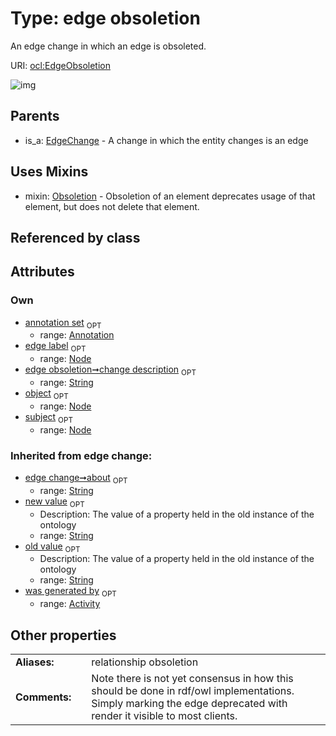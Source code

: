 
# Type: edge obsoletion


An edge change in which an edge is obsoleted.

URI: [ocl:EdgeObsoletion](http://w3id.org/oclEdgeObsoletion)


![img](http://yuml.me/diagram/nofunky;dir:TB/class/[Obsoletion],[Node],[Annotation]<annotation%20set%200..1-++[EdgeObsoletion&#124;change_description:string%20%3F;about(i):string%20%3F;old_value(i):string%20%3F;new_value(i):string%20%3F],[Node]<object%200..1-%20[EdgeObsoletion],[Node]<edge%20label%200..1-%20[EdgeObsoletion],[Node]<subject%200..1-%20[EdgeObsoletion],[EdgeObsoletion]uses%20-.->[Obsoletion],[EdgeChange]^-[EdgeObsoletion],[EdgeChange],[Annotation],[Activity])

## Parents

 *  is_a: [EdgeChange](EdgeChange.md) - A change in which the entity changes is an edge

## Uses Mixins

 *  mixin: [Obsoletion](Obsoletion.md) - Obsoletion of an element deprecates usage of that element, but does not delete that element.

## Referenced by class


## Attributes


### Own

 * [annotation set](annotation_set.md)  <sub>OPT</sub>
    * range: [Annotation](Annotation.md)
 * [edge label](edge_label.md)  <sub>OPT</sub>
    * range: [Node](Node.md)
 * [edge obsoletion➞change description](edge_obsoletion_change_description.md)  <sub>OPT</sub>
    * range: [String](types/String.md)
 * [object](object.md)  <sub>OPT</sub>
    * range: [Node](Node.md)
 * [subject](subject.md)  <sub>OPT</sub>
    * range: [Node](Node.md)

### Inherited from edge change:

 * [edge change➞about](edge_change_about.md)  <sub>OPT</sub>
    * range: [String](types/String.md)
 * [new value](new_value.md)  <sub>OPT</sub>
    * Description: The value of a property held in the old instance of the ontology
    * range: [String](types/String.md)
 * [old value](old_value.md)  <sub>OPT</sub>
    * Description: The value of a property held in the old instance of the ontology
    * range: [String](types/String.md)
 * [was generated by](was_generated_by.md)  <sub>OPT</sub>
    * range: [Activity](Activity.md)

## Other properties

|  |  |  |
| --- | --- | --- |
| **Aliases:** | | relationship obsoletion |
| **Comments:** | | Note there is not yet consensus in how this should be done in rdf/owl implementations. Simply marking the edge deprecated with render it visible to most clients. |

